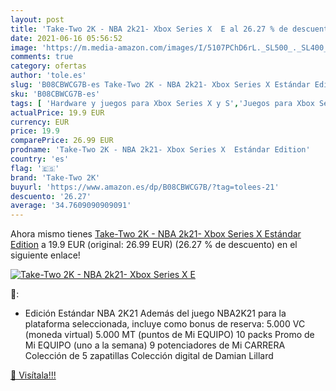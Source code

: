 ```yaml
---
layout: post
title: 'Take-Two 2K - NBA 2k21- Xbox Series X  E al 26.27 % de descuento'
date: 2021-06-16 05:56:52
image: 'https://m.media-amazon.com/images/I/5107PChD6rL._SL500_._SL400_.jpg'
comments: true
category: ofertas
author: 'tole.es'
slug: 'B08CBWCG7B-es Take-Two 2K - NBA 2k21- Xbox Series X Estándar Edition'
sku: 'B08CBWCG7B-es'
tags: [ 'Hardware y juegos para Xbox Series X y S','Juegos para Xbox Series X y S','Videojuegos','take-two 2k','xbox', ]
actualPrice: 19.9 EUR
currency: EUR
price: 19.9
comparePrice: 26.99 EUR
prodname: 'Take-Two 2K - NBA 2k21- Xbox Series X  Estándar Edition'
country: 'es'
flag: '🇪🇸'
brand: 'Take-Two 2K'
buyurl: 'https://www.amazon.es/dp/B08CBWCG7B/?tag=tolees-21'
descuento: '26.27'
average: '34.7609090909091'
---
```


Ahora mismo tienes [Take-Two 2K - NBA 2k21- Xbox Series X  Estándar Edition](https://www.amazon.es/dp/B08CBWCG7B/?tag=tolees-21) a 19.9 EUR (original: 26.99 EUR) (26.27 %  de descuento) en el siguiente enlace!

[![Take-Two 2K - NBA 2k21- Xbox Series X  E](https://m.media-amazon.com/images/I/5107PChD6rL._SL500_._SL400_.jpg)](https://www.amazon.es/dp/B08CBWCG7B/?tag=tolees-21)

🔎:

- Edición Estándar NBA 2K21 Además del juego NBA2K21 para la plataforma seleccionada, incluye como bonus de reserva: 5.000 VC (moneda virtual) 5.000 MT (puntos de Mi EQUIPO) 10 packs Promo de Mi EQUIPO (uno a la semana) 9 potenciadores de Mi CARRERA Colección de 5 zapatillas Colección digital de Damian Lillard

[🛒 Visítala!!!](https://www.amazon.es/dp/B08CBWCG7B/?tag=tolees-21)
